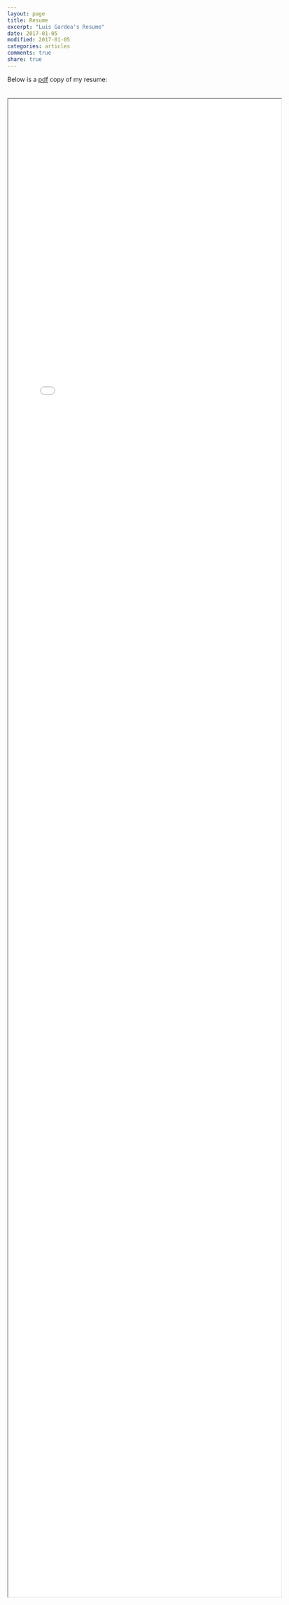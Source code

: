 ```yaml
---
layout: page
title: Resume
excerpt: "Luis Gardea's Resume"
date: 2017-01-05
modified: 2017-01-05
categories: articles
comments: true
share: true
---
```


Below is a [pdf](/images/Resume.pdf) copy of my resume:
<div style="height: 95%; width: 65%; padding: 20px 0px; text-align: center; position: absolute; @include span-columns(6);">
	<iframe src="/images/Resume.pdf" style="width: 100%; height: 90%;"></iframe>
</div>    
<div style="height: 600px;"></div>